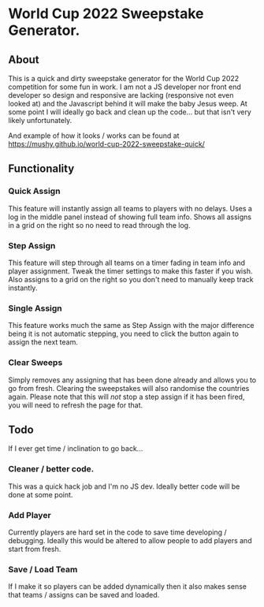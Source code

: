 # World Cup 2022 Sweepstake Generator.

## About
This is a quick and dirty sweepstake generator for the World Cup 2022 competition for some fun in work. I am not a JS developer nor front end developer so design and responsive are lacking (responsive not even looked at) and the Javascript behind it will make the baby Jesus weep. At some point I will ideally go back and clean up the code... but that isn't very likely unfortunately.

And example of how it looks / works can be found at https://mushy.github.io/world-cup-2022-sweepstake-quick/

## Functionality
### Quick Assign
This feature will instantly assign all teams to players with no delays. Uses a log in the middle panel instead of showing full team info. Shows all assigns in a grid on the right so no need to read through the log.

### Step Assign
This feature will step through all teams on a timer fading in team info and player assignment. Tweak the timer settings to make this faster if you wish. Also assigns to a grid on the right so you don't need to manually keep track instantly.

### Single Assign
This feature works much the same as Step Assign with the major difference being it is not automatic stepping, you need to click the button again to assign the next team.

### Clear Sweeps
Simply removes any assigning that has been done already and allows you to go from fresh. Clearing the sweepstakes will also randomise the countries again. Please note that this will *not* stop a step assign if it has been fired, you will need to refresh the page for that.

## Todo
If I ever get time / inclination to go back...

### Cleaner / better code.
This was a quick hack job and I'm no JS dev. Ideally better code will be done at some point.

### Add Player
Currently players are hard set in the code to save time developing / debugging. Ideally this would be altered to allow people to add players and start from fresh.

### Save / Load Team
If I make it so players can be added dynamically then it also makes sense that teams / assigns can be saved and loaded.
